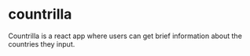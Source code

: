 # countrilla
Countrilla is a react app where users can get brief information about the countries they input.
